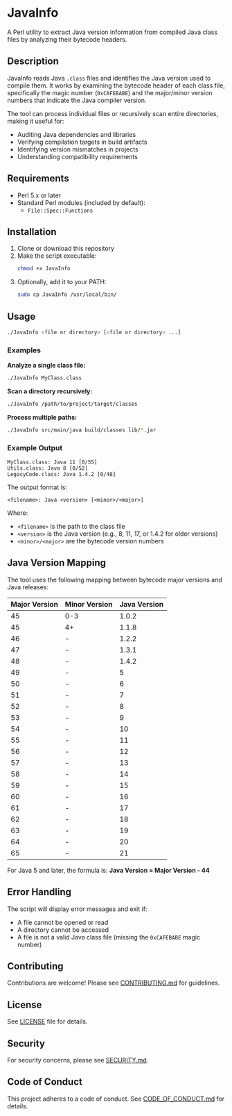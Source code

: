 # JavaInfo

A Perl utility to extract Java version information from compiled Java class files by analyzing their bytecode headers.

## Description

JavaInfo reads Java `.class` files and identifies the Java version used to compile them. It works by examining the bytecode header of each class file, specifically the magic number (`0xCAFEBABE`) and the major/minor version numbers that indicate the Java compiler version.

The tool can process individual files or recursively scan entire directories, making it useful for:
- Auditing Java dependencies and libraries
- Verifying compilation targets in build artifacts
- Identifying version mismatches in projects
- Understanding compatibility requirements

## Requirements

- Perl 5.x or later
- Standard Perl modules (included by default):
  - `File::Spec::Functions`

## Installation

1. Clone or download this repository
2. Make the script executable:
   ```bash
   chmod +x JavaInfo
   ```
3. Optionally, add it to your PATH:
   ```bash
   sudo cp JavaInfo /usr/local/bin/
   ```

## Usage

```bash
./JavaInfo <file or directory> [<file or directory> ...]
```

### Examples

**Analyze a single class file:**
```bash
./JavaInfo MyClass.class
```

**Scan a directory recursively:**
```bash
./JavaInfo /path/to/project/target/classes
```

**Process multiple paths:**
```bash
./JavaInfo src/main/java build/classes lib/*.jar
```

### Example Output

```
MyClass.class: Java 11 [0/55]
Utils.class: Java 8 [0/52]
LegacyCode.class: Java 1.4.2 [0/48]
```

The output format is:
```
<filename>: Java <version> [<minor>/<major>]
```

Where:
- `<filename>` is the path to the class file
- `<version>` is the Java version (e.g., 8, 11, 17, or 1.4.2 for older versions)
- `<minor>/<major>` are the bytecode version numbers

## Java Version Mapping

The tool uses the following mapping between bytecode major versions and Java releases:

| Major Version | Minor Version | Java Version |
|--------------|---------------|--------------|
| 45           | 0-3           | 1.0.2        |
| 45           | 4+            | 1.1.8        |
| 46           | -             | 1.2.2        |
| 47           | -             | 1.3.1        |
| 48           | -             | 1.4.2        |
| 49           | -             | 5            |
| 50           | -             | 6            |
| 51           | -             | 7            |
| 52           | -             | 8            |
| 53           | -             | 9            |
| 54           | -             | 10           |
| 55           | -             | 11           |
| 56           | -             | 12           |
| 57           | -             | 13           |
| 58           | -             | 14           |
| 59           | -             | 15           |
| 60           | -             | 16           |
| 61           | -             | 17           |
| 62           | -             | 18           |
| 63           | -             | 19           |
| 64           | -             | 20           |
| 65           | -             | 21           |

For Java 5 and later, the formula is: **Java Version = Major Version - 44**

## Error Handling

The script will display error messages and exit if:
- A file cannot be opened or read
- A directory cannot be accessed
- A file is not a valid Java class file (missing the `0xCAFEBABE` magic number)

## Contributing

Contributions are welcome! Please see [CONTRIBUTING.md](CONTRIBUTING.md) for guidelines.

## License

See [LICENSE](LICENSE) file for details.

## Security

For security concerns, please see [SECURITY.md](SECURITY.md).

## Code of Conduct

This project adheres to a code of conduct. See [CODE_OF_CONDUCT.md](CODE_OF_CONDUCT.md) for details.

